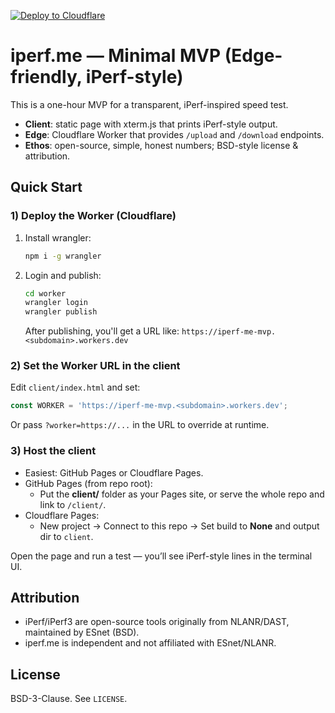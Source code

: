 [![Deploy to Cloudflare](https://github.com/prestonw/iperf.me/actions/workflows/deploy.yml/badge.svg)](https://github.com/prestonw/iperf.me/actions/workflows/deploy.yml)

# iperf.me — Minimal MVP (Edge-friendly, iPerf-style)

This is a one-hour MVP for a transparent, iPerf-inspired speed test.

- **Client**: static page with xterm.js that prints iPerf-style output.
- **Edge**: Cloudflare Worker that provides `/upload` and `/download` endpoints.
- **Ethos**: open-source, simple, honest numbers; BSD-style license & attribution.

## Quick Start

### 1) Deploy the Worker (Cloudflare)
1. Install wrangler:
   ```bash
   npm i -g wrangler
   ```
2. Login and publish:
   ```bash
   cd worker
   wrangler login
   wrangler publish
   ```
   After publishing, you'll get a URL like: `https://iperf-me-mvp.<subdomain>.workers.dev`

### 2) Set the Worker URL in the client
Edit `client/index.html` and set:
```js
const WORKER = 'https://iperf-me-mvp.<subdomain>.workers.dev';
```
Or pass `?worker=https://...` in the URL to override at runtime.

### 3) Host the client
- Easiest: GitHub Pages or Cloudflare Pages.
- GitHub Pages (from repo root):
  - Put the **client/** folder as your Pages site, or serve the whole repo and link to `/client/`.
- Cloudflare Pages:
  - New project → Connect to this repo → Set build to **None** and output dir to `client`.

Open the page and run a test — you’ll see iPerf-style lines in the terminal UI.

## Attribution
- iPerf/iPerf3 are open-source tools originally from NLANR/DAST, maintained by ESnet (BSD).
- iperf.me is independent and not affiliated with ESnet/NLANR.

## License
BSD-3-Clause. See `LICENSE`.
